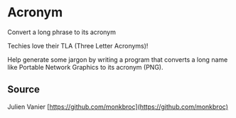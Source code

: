 # Acronym

Convert a long phrase to its acronym

Techies love their TLA (Three Letter Acronyms)!

Help generate some jargon by writing a program that converts a long name
like Portable Network Graphics to its acronym (PNG).

## Source

Julien Vanier [https://github.com/monkbroc](https://github.com/monkbroc)

